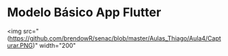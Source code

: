 # Modelo Básico App Flutter

<img src="(https://github.com/brendowR/senac/blob/master/Aulas_Thiago/Aula4/Capturar.PNG)" width="200"
